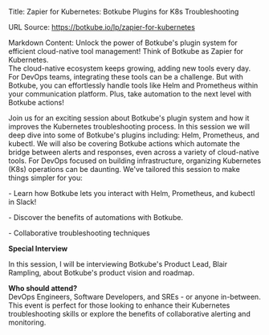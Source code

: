 Title: Zapier for Kubernetes: Botkube Plugins for K8s Troubleshooting

URL Source: https://botkube.io/lp/zapier-for-kubernetes

Markdown Content:
Unlock the power of Botkube's plugin system for efficient cloud-native tool management! Think of Botkube as Zapier for Kubernetes.  
The cloud-native ecosystem keeps growing, adding new tools every day. For DevOps teams, integrating these tools can be a challenge. But with Botkube, you can effortlessly handle tools like Helm and Prometheus within your communication platform. Plus, take automation to the next level with Botkube actions!

Join us for an exciting session about Botkube's plugin system and how it improves the Kubernetes troubleshooting process. In this session we will deep dive into some of Botkube's plugins including: Helm, Prometheus, and kubectl. We will also be covering Botkube actions which automate the bridge between alerts and responses, even across a variety of cloud-native tools. For DevOps focused on building infrastructure, organizing Kubernetes (K8s) operations can be daunting. We've tailored this session to make things simpler for you:

\- Learn how Botkube lets you interact with Helm, Prometheus, and kubectl in Slack!

\- Discover the benefits of automations with Botkube.

\- Collaborative troubleshooting techniques

**Special Interview**  

In this session, I will be interviewing Botkube's Product Lead, Blair Rampling, about Botkube's product vision and roadmap.

‍**Who should attend?**  
DevOps Engineers, Software Developers, and SREs - or anyone in-between. This event is perfect for those looking to enhance their Kubernetes troubleshooting skills or explore the benefits of collaborative alerting and monitoring.
